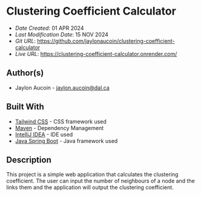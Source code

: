 # Clustering Coefficient Calculator

* *Date Created*: 01 APR 2024
* *Last Modification Date*: 15 NOV 2024
* *Git URL*: <https://github.com/jaylonaucoin/clustering-coefficient-calculator>
* *Live URL*: <https://clustering-coefficient-calculator.onrender.com/>

## Author(s)

* Jaylon Aucoin - [jaylon.aucoin@dal.ca](mailto://jy349203@dal.ca)

## Built With

* [Tailwind CSS](https://tailwindcss.com/) - CSS framework used
* [Maven](https://maven.apache.org/) - Dependency Management
* [IntelliJ IDEA](https://www.jetbrains.com/idea/) - IDE used
* [Java Spring Boot](https://spring.io/projects/spring-boot) - Java framework used

## Description

This project is a simple web application that calculates the clustering coefficient. The user can input the 
number of neighbours of a node and the links them and the application will output the clustering coefficient.

